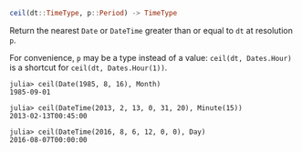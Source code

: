 ```julia
ceil(dt::TimeType, p::Period) -> TimeType
```

Return the nearest `Date` or `DateTime` greater than or equal to `dt` at resolution `p`.

For convenience, `p` may be a type instead of a value: `ceil(dt, Dates.Hour)` is a shortcut for `ceil(dt, Dates.Hour(1))`.

```jldoctest
julia> ceil(Date(1985, 8, 16), Month)
1985-09-01

julia> ceil(DateTime(2013, 2, 13, 0, 31, 20), Minute(15))
2013-02-13T00:45:00

julia> ceil(DateTime(2016, 8, 6, 12, 0, 0), Day)
2016-08-07T00:00:00
```
